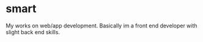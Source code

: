 # smart
My works on web/app development. Basically im a front end developer with slight back end skills.
